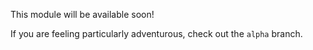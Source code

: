 This module will be available soon!

If you are feeling particularly adventurous, check out the `alpha` branch.
